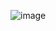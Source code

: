 ![image](https://github.com/companyakis/flutter-bootcamp/assets/77589867/a19f1f9b-e697-4050-a11a-68c3356986ae)
